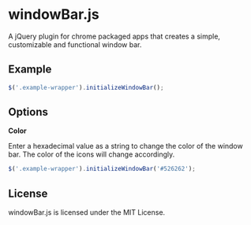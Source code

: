 # windowBar.js
A jQuery plugin for chrome packaged apps that creates a simple, customizable and functional window bar. 

## Example
```javascript
$('.example-wrapper').initializeWindowBar();
```
## Options
**Color**

Enter a hexadecimal value as a string to change the color of the window bar. The color of the icons will change accordingly.
```javascript
$('.example-wrapper').initializeWindowBar('#526262');
```

## License
windowBar.js is licensed under the MIT License.
